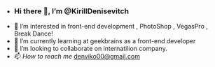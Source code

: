 - ### Hi there 👋, I’m @KirillDenisevitch
- 👀 I’m interested in front-end development , PhotoShop , VegasPro , Break Dance!
- 🌱 I’m currently learning at geekbrains as a front-end developer
- 💞️ I’m looking to collaborate on internatilion company.
- 📫 *How to reach me* denviko00@gmail.com


<!---
kireks-bboy/kireks-bboy is a ✨ special ✨ repository because its `README.md` (this file) appears on your GitHub profile.
You can click the Preview link to take a look at your changes.
--->
